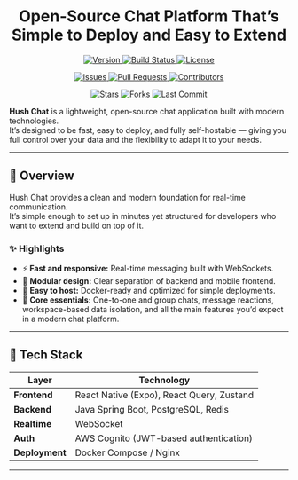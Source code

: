 
<h1 align="center">
  Open-Source Chat Platform That’s Simple to Deploy and Easy to Extend
</h1>

<p align="center">
  <a href="https://github.com/HushChat/hush-chat/releases">
    <img src="https://img.shields.io/github/v/release/HushChat/hush-chat?label=version&color=blue" alt="Version">
  </a>
  <a href="https://github.com/HushChat/hush-chat/actions">
    <img src="https://img.shields.io/github/actions/workflow/status/HushChat/hush-chat/build.yml?label=build&logo=github" alt="Build Status">
  </a>
  <a href="https://github.com/HushChat/hush-chat/blob/main/LICENSE">
    <img src="https://img.shields.io/github/license/HushChat/hush-chat?color=green" alt="License">
  </a>
</p>

<p align="center">
  <a href="https://github.com/HushChat/hush-chat/issues">
    <img src="https://img.shields.io/github/issues/HushChat/hush-chat?color=orange" alt="Issues">
  </a>
  <a href="https://github.com/HushChat/hush-chat/pulls">
    <img src="https://img.shields.io/github/issues-pr/HushChat/hush-chat?color=blueviolet" alt="Pull Requests">
  </a>
  <a href="https://github.com/HushChat/hush-chat/graphs/contributors">
    <img src="https://img.shields.io/github/contributors/HushChat/hush-chat?color=brightgreen" alt="Contributors">
  </a>
</p>

<p align="center">
  <a href="https://github.com/HushChat/hush-chat/stargazers">
    <img src="https://img.shields.io/github/stars/HushChat/hush-chat?style=social" alt="Stars">
  </a>
  <a href="https://github.com/HushChat/hush-chat/network/members">
    <img src="https://img.shields.io/github/forks/HushChat/hush-chat?style=social" alt="Forks">
  </a>
  <a href="https://github.com/HushChat/hush-chat/commits/main">
    <img src="https://img.shields.io/github/last-commit/HushChat/hush-chat?color=yellow" alt="Last Commit">
  </a>
</p>

**Hush Chat** is a lightweight, open-source chat application built with modern technologies.  
It’s designed to be fast, easy to deploy, and fully self-hostable — giving you full control over your data and the flexibility to adapt it to your needs.

---

## 🚀 Overview

Hush Chat provides a clean and modern foundation for real-time communication.  
It’s simple enough to set up in minutes yet structured for developers who want to extend and build on top of it.

### ✨ Highlights

- ⚡ **Fast and responsive:** Real-time messaging built with WebSockets.  
- 🧩 **Modular design:** Clear separation of backend and mobile frontend.  
- 🔧 **Easy to host:** Docker-ready and optimized for simple deployments.  
- 💬 **Core essentials:** One-to-one and group chats, message reactions, workspace-based data isolation, and all the main features you’d expect in a modern chat platform.


---

## 🧩 Tech Stack

| Layer | Technology |
|-------|-------------|
| **Frontend** | React Native (Expo), React Query, Zustand |
| **Backend** | Java Spring Boot, PostgreSQL, Redis |
| **Realtime** | WebSocket |
| **Auth** | AWS Cognito (JWT-based authentication) |
| **Deployment** | Docker Compose / Nginx |
 

---

